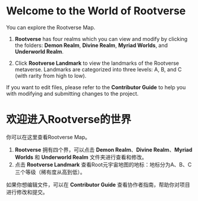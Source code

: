 # Welcome to the World of Rootverse

You can explore the Rootverse Map.
1. **Rootverse** has four realms which you can view and modify by clicking the folders: **Demon Realm**, **Divine Realm**, **Myriad Worlds**, and **Underworld Realm**.

2. Click **Rootverse Landmark** to view the landmarks of the Rootverse metaverse. Landmarks are categorized into three levels: A, B, and C (with rarity from high to low).

If you want to edit files, please refer to the **Contributor Guide** to help you with modifying and submitting changes to the project.


# 欢迎进入Rootverse的世界

你可以在这里查看Rootverse Map。
1. **Rootverse** 拥有四个界，可以点击 **Demon Realm**、**Divine Realm**、**Myriad Worlds** 和 **Underworld Realm** 文件夹进行查看和修改。
2. 点击 **Rootverse Landmark** 查看Root元宇宙地图的地标：地标分为A、B、C三个等级（稀有度从高到低）。

如果你想编辑文件，可以在 **Contributor Guide** 查看协作者指南，帮助你对项目进行修改和提交。



